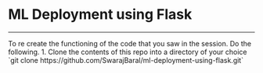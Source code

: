 <h1>ML Deployment using Flask</h1>
<hr />
To re create the functioning of the code that you saw in the session. Do the following.
1. Clone the contents of this repo into a directory of your choice `git clone https://github.com/SwarajBaral/ml-deployment-using-flask.git`
